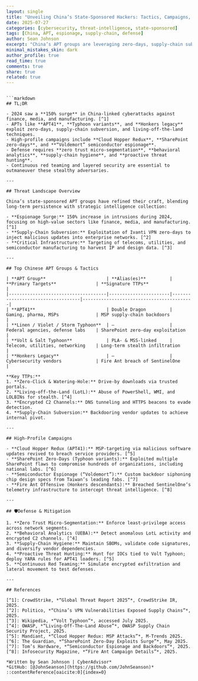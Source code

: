 ```yaml
---
layout: single
title: "Unveiling China’s State-Sponsored Hackers: Tactics, Campaigns, and Defense (2025)"
date: 2025-07-27
categories: [cybersecurity, threat-intelligence, state-sponsored]
tags: [China, APT, espionage, supply-chain, defense]
author: Sean Johnson
excerpt: "China’s APT groups are leveraging zero-days, supply-chain subversion, and living-off-the-land tactics to pursue strategic intelligence. Here’s how to spot and stop them."
minimal_mistakes_skin: dark
author_profile: true
read_time: true
comments: true
share: true
related: true
---
```

```

```markdown
## TL;DR

- 2024 saw a **150% surge** in China-linked cyberattacks against finance, media, and manufacturing. [^1]
- APTs like **APT41**, **Typhoon variants**, and **Honkers legacy** exploit zero-days, supply-chain subversion, and living-off-the-land techniques.
- High-profile campaigns include **Cloud Hopper Redux**, **SharePoint zero-days**, and **“Voldemort” semiconductor espionage**.
- Defense requires **zero trust micro-segmentation**, **behavioral analytics**, **supply-chain hygiene**, and **proactive threat hunting**.
- Continuous red teaming and layered security are essential to outmaneuver these stealthy adversaries.

---

## Threat Landscape Overview

China’s state-sponsored APT groups have refined their craft, blending long-term persistence with strategic intelligence collection:

- **Espionage Surge:** 150% increase in intrusions during 2024, focusing on high-value sectors like finance, media, and manufacturing. [^1]
- **Supply-Chain Subversion:** Exploitation of Ivanti VPN zero-days to inject malicious updates into enterprise networks. [^2]
- **Critical Infrastructure:** Targeting of telecoms, utilities, and semiconductor manufacturing to harvest IP and design data. [^3]

---

## Top Chinese APT Groups & Tactics

| **APT Group**                       | **Alias(es)**         | **Primary Targets**               | **Signature TTPs**                       |
|-------------------------------------|-----------------------|-----------------------------------|------------------------------------------|
| **APT41**                           | Double Dragon         | Gaming, pharma, MSPs              | MSP supply-chain backdoors               |
| **Linen / Violet / Storm Typhoon**  | —                     | Federal agencies, defense labs    | SharePoint zero-day exploitation         |
| **Volt & Salt Typhoon**             | PLA- & MSS-linked     | Telecom, utilities, networking    | Long-term stealth infiltration           |
| **Honkers Legacy**                  | —                     | Cybersecurity vendors             | Fire Ant breach of SentinelOne           |

**Key TTPs:**
1. **Zero-Click & Watering-Hole:** Drive-by downloads via trusted portals.
2. **Living-off-the-Land (LotL):** Abuse of PowerShell, WMI, and LOLBINs for stealth. [^4]
3. **Encrypted C2 Channels:** DNS tunneling and HTTPS beacons to evade detection.
4. **Supply-Chain Subversion:** Backdooring vendor updates to achieve internal pivot.

---

## High-Profile Campaigns

- **Cloud Hopper Redux (APT41):** MSP-targeting via malicious software updates revived to breach service providers. [^5]
- **SharePoint Zero-Days (Typhoon variants):** Exploited multiple SharePoint flaws to compromise hundreds of organizations, including national labs. [^6]
- **Semiconductor Espionage (“Voldemort”):** Custom backdoor siphoning chip design specs from Taiwan’s leading fabs. [^7]
- **Fire Ant Offensive (Honkers descendants):** Breached SentinelOne’s telemetry infrastructure to intercept threat intelligence. [^8]

---

## 🛡Defense & Mitigation

1. **Zero Trust Micro-Segmentation:** Enforce least-privilege access across network segments.  
2. **Behavioral Analytics (UEBA):** Detect anomalous LotL activity and encrypted C2 channels. [^4]  
3. **Supply-Chain Hygiene:** Maintain SBOMs, validate code signatures, and diversify vendor dependencies.  
4. **Proactive Threat Hunting:** Hunt for IOCs tied to Volt Typhoon; deploy YARA rules for APT41 loaders. [^5]  
5. **Continuous Red Teaming:** Simulate encrypted exfiltration and lateral movement to test defenses.

---

## References

[^1]: CrowdStrike, *“Global Threat Report 2025”*, CrowdStrike IR, 2025.  
[^2]: Politico, *“China’s VPN Vulnerabilities Exposed Supply Chains”*, 2025.  
[^3]: Wikipedia, *“Volt Typhoon”*, accessed July 2025.  
[^4]: OWASP, *“Living‑Off‑The‑Land Abuse”*, OWASP Supply Chain Security Project, 2025.  
[^5]: Mandiant, *“Cloud Hopper Redux: MSP Attacks”*, M‑Trends 2025.  
[^6]: The Guardian, *“SharePoint Zero‑Day Exploits Surge”*, May 2025.  
[^7]: Tom’s Hardware, *“Semiconductor Espionage and Backdoors”*, 2025.  
[^8]: Infosecurity Magazine, *“Fire Ant Campaign Details”*, 2025.

*Written by Sean Johnson | CyberAdvisor*  
*GitHub: [@JohnSeanson](https://github.com/JohnSeanson)*  
::contentReference[oaicite:0]{index=0}
```
